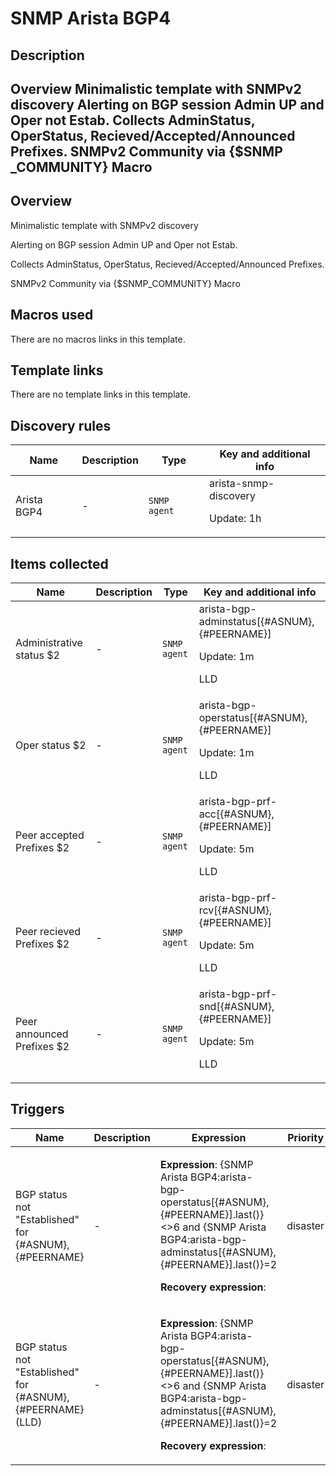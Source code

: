 # SNMP Arista BGP4

## Description

## Overview Minimalistic template with SNMPv2 discovery Alerting on BGP session Admin UP and Oper not Estab. Collects AdminStatus, OperStatus, Recieved/Accepted/Announced Prefixes. SNMPv2 Community via {$SNMP _COMMUNITY} Macro 

## Overview

Minimalistic template with SNMPv2 discovery


Alerting on BGP session Admin UP and Oper not Estab.


Collects AdminStatus, OperStatus, Recieved/Accepted/Announced Prefixes.


SNMPv2 Community via {$SNMP\_COMMUNITY} Macro



## Macros used

There are no macros links in this template.

## Template links

There are no template links in this template.

## Discovery rules

|Name|Description|Type|Key and additional info|
|----|-----------|----|----|
|Arista BGP4|<p>-</p>|`SNMP agent`|arista-snmp-discovery<p>Update: 1h</p>|
## Items collected

|Name|Description|Type|Key and additional info|
|----|-----------|----|----|
|Administrative status $2|<p>-</p>|`SNMP agent`|arista-bgp-adminstatus[{#ASNUM}, {#PEERNAME}]<p>Update: 1m</p><p>LLD</p>|
|Oper status $2|<p>-</p>|`SNMP agent`|arista-bgp-operstatus[{#ASNUM}, {#PEERNAME}]<p>Update: 1m</p><p>LLD</p>|
|Peer accepted Prefixes $2|<p>-</p>|`SNMP agent`|arista-bgp-prf-acc[{#ASNUM}, {#PEERNAME}]<p>Update: 5m</p><p>LLD</p>|
|Peer recieved Prefixes $2|<p>-</p>|`SNMP agent`|arista-bgp-prf-rcv[{#ASNUM}, {#PEERNAME}]<p>Update: 5m</p><p>LLD</p>|
|Peer announced Prefixes $2|<p>-</p>|`SNMP agent`|arista-bgp-prf-snd[{#ASNUM}, {#PEERNAME}]<p>Update: 5m</p><p>LLD</p>|
## Triggers

|Name|Description|Expression|Priority|
|----|-----------|----------|--------|
|BGP status not "Established" for {#ASNUM}, {#PEERNAME}|<p>-</p>|<p>**Expression**: {SNMP Arista BGP4:arista-bgp-operstatus[{#ASNUM}, {#PEERNAME}].last()}<>6 and {SNMP Arista BGP4:arista-bgp-adminstatus[{#ASNUM}, {#PEERNAME}].last()}=2</p><p>**Recovery expression**: </p>|disaster|
|BGP status not "Established" for {#ASNUM}, {#PEERNAME} (LLD)|<p>-</p>|<p>**Expression**: {SNMP Arista BGP4:arista-bgp-operstatus[{#ASNUM}, {#PEERNAME}].last()}<>6 and {SNMP Arista BGP4:arista-bgp-adminstatus[{#ASNUM}, {#PEERNAME}].last()}=2</p><p>**Recovery expression**: </p>|disaster|
